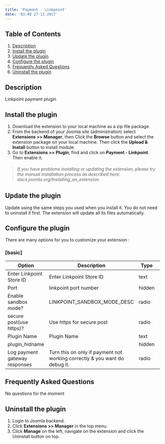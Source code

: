 ```yaml
---
title: 'Payment - Linkpoint'
date: '03:40 27-11-2017'
---
```


## Table of Contents
1. [Description](#description)
2. [Install the plugin](#install-the-plugin)
3. [Update the plugin](#update-the-plugin)
4. [Configure the plugin](#configure-the-plugin)
5. [Frequently Asked Questions](#frequently-asked-questions)
6. [Uninstall the plugin](#uninstall-the-plugin)
	
## Description
Linkpoint payment plugin

## Install the plugin
1. Download the extension to your local machine as a zip file package. 
2. From the backend of your Joomla site (administration) select **Extensions >> Manager**, then Click the <b>Browse</b> button and select the extension package on your local machine. Then click the **Upload & Install** button to install module.
3. Go to **Extensions >> Plugin**, find and click on **Payment - Linkpoint**. Then enable it.

> ###### If you have problems installing or updating the extension, please try the manual installation process as described here: docs.joomla.org/Installing_an_extension

## Update the plugin
Update using the same steps you used when you install it. You do not need to uninstall it first. The extension will update all its files automatically.

## Configure the plugin
There are many options for you to customize your extension :
### [basic]
             
| Option | Description | Type | Value |
| ------ | ----------- | ---- | ----- |
|  Enter	Linkpoint Store ID | Enter	Linkpoint Store ID | text | |
|  Port | linkpoint port number | hidden | (default:`1129`)|
|  Enable sandbox mode? | LINKPOINT_SANDBOX_MODE_DESC | radio | `NO`, `YES`(default:`1`)|
|  secure post(use    https)? | Use https for secure post | radio | `NO`, `YES`(default:`1`)|
|  Plugin Name | Plugin Name | text | (default:`Linkpoint`)|
|  plugin_hidname |  | hidden | (default:`linkpoint`)|
|  Log payment gateway responses | Turn this on only if payment not working correctly & you want do debug it. | radio | `No`, `Yes`|


## Frequently Asked Questions
No questions for the moment

## Uninstall the plugin
1. Login to Joomla backend.
2. Click **Extensions >> Manager** in the top menu.
3. Click **Manage** on the left, navigate on the extension and click the Uninstall button on top.